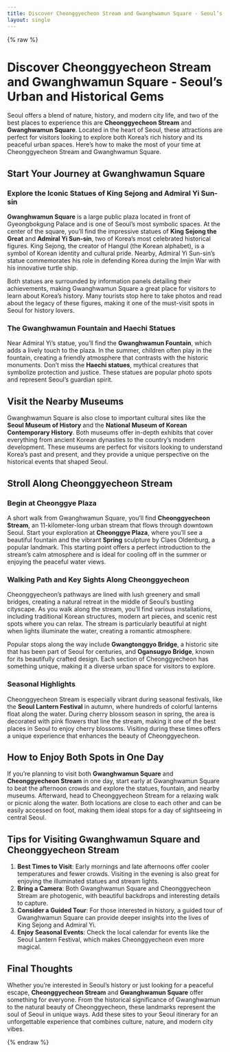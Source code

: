 ```yaml
---
title: Discover Cheonggyecheon Stream and Gwanghwamun Square - Seoul’s Urban and Historical Gems
layout: single
---
```


{% raw %}

# Discover Cheonggyecheon Stream and Gwanghwamun Square - Seoul’s Urban and Historical Gems

Seoul offers a blend of nature, history, and modern city life, and two of the best places to experience this are **Cheonggyecheon Stream** and **Gwanghwamun Square**. Located in the heart of Seoul, these attractions are perfect for visitors looking to explore both Korea’s rich history and its peaceful urban spaces. Here’s how to make the most of your time at Cheonggyecheon Stream and Gwanghwamun Square.

## Start Your Journey at Gwanghwamun Square

### Explore the Iconic Statues of King Sejong and Admiral Yi Sun-sin
**Gwanghwamun Square** is a large public plaza located in front of Gyeongbokgung Palace and is one of Seoul’s most symbolic spaces. At the center of the square, you’ll find the impressive statues of **King Sejong the Great** and **Admiral Yi Sun-sin**, two of Korea’s most celebrated historical figures. King Sejong, the creator of Hangul (the Korean alphabet), is a symbol of Korean identity and cultural pride. Nearby, Admiral Yi Sun-sin’s statue commemorates his role in defending Korea during the Imjin War with his innovative turtle ship.

Both statues are surrounded by information panels detailing their achievements, making Gwanghwamun Square a great place for visitors to learn about Korea’s history. Many tourists stop here to take photos and read about the legacy of these figures, making it one of the must-visit spots in Seoul for history lovers.

### The Gwanghwamun Fountain and Haechi Statues
Near Admiral Yi’s statue, you’ll find the **Gwanghwamun Fountain**, which adds a lively touch to the plaza. In the summer, children often play in the fountain, creating a friendly atmosphere that contrasts with the historic monuments. Don’t miss the **Haechi statues**, mythical creatures that symbolize protection and justice. These statues are popular photo spots and represent Seoul’s guardian spirit.

## Visit the Nearby Museums

Gwanghwamun Square is also close to important cultural sites like the **Seoul Museum of History** and the **National Museum of Korean Contemporary History**. Both museums offer in-depth exhibits that cover everything from ancient Korean dynasties to the country’s modern development. These museums are perfect for visitors looking to understand Korea’s past and present, and they provide a unique perspective on the historical events that shaped Seoul.

## Stroll Along Cheonggyecheon Stream

### Begin at Cheonggye Plaza
A short walk from Gwanghwamun Square, you’ll find **Cheonggyecheon Stream**, an 11-kilometer-long urban stream that flows through downtown Seoul. Start your exploration at **Cheonggye Plaza**, where you’ll see a beautiful fountain and the vibrant **Spring** sculpture by Claes Oldenburg, a popular landmark. This starting point offers a perfect introduction to the stream’s calm atmosphere and is ideal for cooling off in the summer or enjoying the peaceful water views.

### Walking Path and Key Sights Along Cheonggyecheon
Cheonggyecheon’s pathways are lined with lush greenery and small bridges, creating a natural retreat in the middle of Seoul’s bustling cityscape. As you walk along the stream, you’ll find various installations, including traditional Korean structures, modern art pieces, and scenic rest spots where you can relax. The stream is particularly beautiful at night when lights illuminate the water, creating a romantic atmosphere.

Popular stops along the way include **Gwangtonggyo Bridge**, a historic site that has been part of Seoul for centuries, and **Ogansugyo Bridge**, known for its beautifully crafted design. Each section of Cheonggyecheon has something unique, making it a diverse urban space for visitors to explore.

### Seasonal Highlights
Cheonggyecheon Stream is especially vibrant during seasonal festivals, like the **Seoul Lantern Festival** in autumn, where hundreds of colorful lanterns float along the water. During cherry blossom season in spring, the area is decorated with pink flowers that line the stream, making it one of the best places in Seoul to enjoy cherry blossoms. Visiting during these times offers a unique experience that enhances the beauty of Cheonggyecheon.

## How to Enjoy Both Spots in One Day

If you’re planning to visit both **Gwanghwamun Square** and **Cheonggyecheon Stream** in one day, start early at Gwanghwamun Square to beat the afternoon crowds and explore the statues, fountain, and nearby museums. Afterward, head to Cheonggyecheon Stream for a relaxing walk or picnic along the water. Both locations are close to each other and can be easily accessed on foot, making them ideal stops for a day of sightseeing in central Seoul.

## Tips for Visiting Gwanghwamun Square and Cheonggyecheon Stream

1. **Best Times to Visit**: Early mornings and late afternoons offer cooler temperatures and fewer crowds. Visiting in the evening is also great for enjoying the illuminated statues and stream lights.
2. **Bring a Camera**: Both Gwanghwamun Square and Cheonggyecheon Stream are photogenic, with beautiful backdrops and interesting details to capture.
3. **Consider a Guided Tour**: For those interested in history, a guided tour of Gwanghwamun Square can provide deeper insights into the lives of King Sejong and Admiral Yi.
4. **Enjoy Seasonal Events**: Check the local calendar for events like the Seoul Lantern Festival, which makes Cheonggyecheon even more magical.

## Final Thoughts

Whether you’re interested in Seoul’s history or just looking for a peaceful escape, **Cheonggyecheon Stream** and **Gwanghwamun Square** offer something for everyone. From the historical significance of Gwanghwamun to the natural beauty of Cheonggyecheon, these landmarks represent the soul of Seoul in unique ways. Add these sites to your Seoul itinerary for an unforgettable experience that combines culture, nature, and modern city vibes.


{% endraw %}
